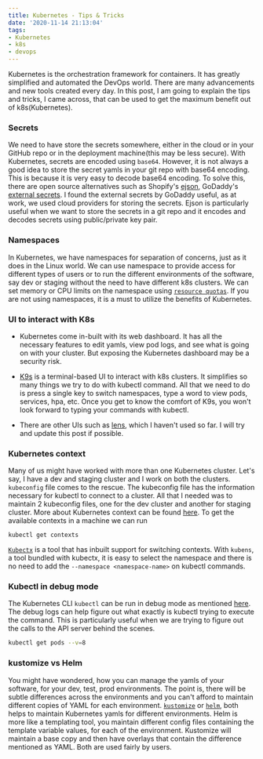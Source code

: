 ```yaml
---
title: Kubernetes - Tips & Tricks
date: '2020-11-14 21:13:04'
tags:
- Kubernetes
- k8s
- devops
---
```

Kubernetes is the orchestration framework for containers. It has greatly simplified and automated the DevOps world. There are many advancements and new tools created every day. In this post, I am going to explain the tips and tricks, I came across, that can be used to get the maximum benefit out of k8s(Kubernetes).

### Secrets
We need to have store the secrets somewhere, either in the cloud or in your GitHub repo or in the deployment machine(this may be less secure). With Kubernetes, secrets are encoded using `base64`. However, it is not always a good idea to store the secret yamls in your git repo with base64 encoding. This is because it is very easy to decode base64 encoding. To solve this, there are open source alternatives such as Shopify's [ejson](https://github.com/Shopify/ejson), GoDaddy's [external secrets](https://github.com/godaddy/kubernetes-external-secrets). I found the external secrets by GoDaddy useful, as at work, we used cloud providers for storing the secrets. Ejson is particularly useful when we want to store the secrets in a git repo and it encodes and decodes secrets using public/private key pair.

### Namespaces
In Kubernetes, we have namespaces for separation of concerns, just as it does in the Linux world. We can use namespace to provide access for different types of users or to run the different environments of the software, say dev or staging without the need to have different k8s clusters. We can set memory or CPU limits on the namespace using [`resource quotas`](https://kubernetes.io/docs/concepts/policy/resource-quotas/).  If you are not using namespaces, it is a must to utilize the benefits of Kubernetes.

### UI to interact with K8s
- Kubernetes come in-built with its web dashboard. It has all the necessary features to edit yamls, view pod logs, and see what is going on with your cluster. But exposing the Kubernetes dashboard may be a security risk. 

- [K9s](https://k9scli.io/) is a terminal-based UI to interact with k8s clusters. It simplifies so many things we try to do with kubectl command. All that we need to do is press a single key to switch namespaces, type a word to view pods, services, hpa, etc. Once you get to know the comfort of K9s, you won't look forward to typing your commands with kubectl.  
- There are other UIs such as [lens](https://k8slens.dev/), which I haven't used so far. I will try and update this post if possible.

### Kubernetes context 
Many of us might have worked with more than one Kubernetes cluster. Let's say, I have a dev and staging cluster and I work on both the clusters. `kubeconfig` file comes to the rescue. The kubeconfig file has the information necessary for kubectl to connect to a cluster. All that I needed was to maintain 2 kubeconfig files, one for the dev cluster and another for staging cluster. More about Kubernetes context can be found [here](https://kubernetes.io/docs/tasks/access-application-cluster/configure-access-multiple-clusters/). To get the available contexts in a machine we can run
```
kubectl get contexts
```
[`Kubectx`](https://github.com/ahmetb/kubectx) is a tool that has inbuilt support for switching contexts. With `kubens`, a tool bundled with kubectx, it is easy to select the namespace and there is no need to add the `--namespace <namespace-name>` on kubectl commands.

### Kubectl in debug mode
The Kubernetes CLI `kubectl` can be run in debug mode as mentioned [here](https://kubernetes.io/docs/reference/kubectl/cheatsheet/#kubectl-output-verbosity-and-debugging). The debug logs can help figure out what exactly is kubectl trying to execute the command. This is particularly useful when we are trying to figure out the calls to the API server behind the scenes.
```sh
kubectl get pods --v=8
```

### kustomize vs Helm
You might have wondered, how you can manage the yamls of your software, for your dev, test, prod environments. The point is, there will be subtle differences across the environments and you can't afford to maintain different copies of YAML for each environment. [`kustomize`](https://github.com/kubernetes-sigs/kustomize) or [`helm`](https://helm.sh/), both helps to maintain Kubernetes yamls for different environments. Helm is more like a templating tool, you maintain different config files containing the template variable values, for each of the environment. Kustomize will maintain a base copy and then have overlays that contain the difference mentioned as YAML. Both are used fairly by users.
